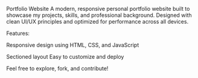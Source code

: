 Portfolio Website
A modern, responsive personal portfolio website built to showcase my projects, skills, and professional background. Designed with clean UI/UX principles and optimized for performance across all devices.

Features:

Responsive design using HTML, CSS, and JavaScript

Sectioned layout 
Easy to customize and deploy

Feel free to explore, fork, and contribute!
